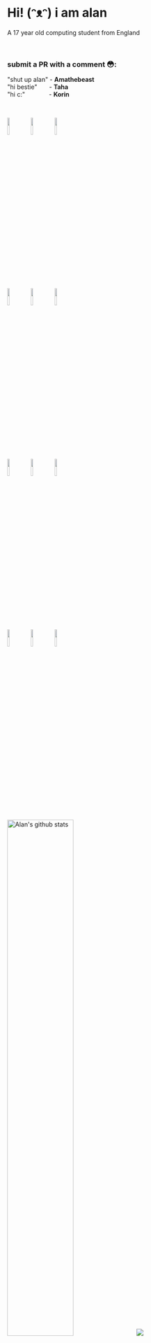 # Hi! (ᵔᴥᵔ) i am alan
A 17 year old computing student from England

<br>


### submit a PR with a comment 😳:<br>
"shut up alan" - **Amathebeast**<br>
"hi bestie" &nbsp;&nbsp;&nbsp;&nbsp;&nbsp; - **Taha**<br>
"hi c:" &nbsp;&nbsp;&nbsp;&nbsp;&nbsp;&nbsp;&nbsp;&nbsp;&nbsp;&nbsp;&nbsp;&nbsp; - **Korin**<br>

<br>

<p>
  <code><img width="10%" src="https://www.vectorlogo.zone/logos/rust-lang/rust-lang-ar21.svg"></code>
  <code><img width="10%" src="https://www.vectorlogo.zone/logos/python/python-ar21.svg"></code>
  <code><img width="10%" src="https://www.vectorlogo.zone/logos/golang/golang-ar21.svg"></code>
  <br />
  <code><img width="10%" src="https://www.vectorlogo.zone/logos/nim-lang/nim-lang-ar21.svg"></code>
  <code><img width="10%" src="https://www.vectorlogo.zone/logos/json/json-ar21.svg"></code>
  <code><img width="10%" src="https://www.vectorlogo.zone/logos/pocoo_flask/pocoo_flask-ar21.svg"></code>
  <br />
  <code><img width="10%" src="https://www.vectorlogo.zone/logos/sqlite/sqlite-ar21.svg"></code>
  <code><img width="10%" src="https://www.vectorlogo.zone/logos/redis/redis-ar21.svg"></code>
  <code><img width="10%" src="https://www.vectorlogo.zone/logos/mariadb/mariadb-ar21.svg"></code>
  <br />
  <code><img width="10%" src="https://www.vectorlogo.zone/logos/vim/vim-ar21.svg"></code>
  <code><img width="10%" src="https://www.vectorlogo.zone/logos/linux/linux-ar21.svg"></code>
  <code><img width="10%" src="https://www.vectorlogo.zone/logos/git-scm/git-scm-ar21.svg"></code>

</p>
<br>
<p>
  <img width="55%"  alt="Alan's github stats" src="https://github-readme-stats.vercel.app/api?username=alannxq&show_icons=true&hide_border=true" />
  &nbsp&nbsp&nbsp
  <img  src="https://github-readme-stats.vercel.app/api/top-langs/?username=alannxq&langs_count=5"/>
</p>
